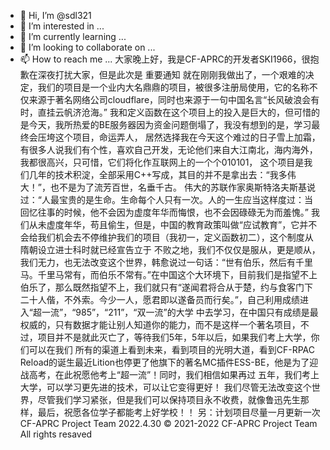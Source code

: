 - 👋 Hi, I’m @sdl321
- 👀 I’m interested in ...
- 🌱 I’m currently learning ...
- 💞️ I’m looking to collaborate on ...
- 📫 How to reach me ...
大家晚上好，我是CF-APRC的开发者SKI1966，很抱歉在深夜打扰大家，但是此次是
																															重要通知
  就在刚刚我做出了，一个艰难的决定，我们的项目是一个业内大名鼎鼎的项目，被很多注册局使用，它的名称不仅来源于著名网络公司cloudflare，同时也来源于一句中国名言“长风破浪会有时，直挂云帆济沧海。”
我和定义函数在这个项目上的投入是巨大的，但可惜的是今天，我所热爱的BE服务器因为资金问题倒塌了，我没有想到的是，学习最终会压垮这个项目，命运弄人，
居然选择我在今天这个难过的日子雪上加霜，有很多人说我们有个性，喜欢自己开发，无论他们来自大江南北，海内海外，我都很高兴，只可惜，它们将化作互联网上的一个个010101，
这个项目是我们几年的技术积淀，全部采用C++写成，其目的并不是拿出去：“我多伟大！”，也不是为了流芳百世，名垂千古。
  伟大的苏联作家奥斯特洛夫斯基说过：“人最宝贵的是生命。生命每个人只有一次。人的一生应当这样度过：当回忆往事的时候，他不会因为虚度年华而悔恨，也不会因碌碌无为而羞愧。”
我们从未虚度年华，苟且偷生，但是，中国的教育政策叫做“应试教育”，它并不会给我们机会去不停维护我们的项目（我初一，定义函数初二），这个制度从隋朝设立进士科时就已经宣告立于
不败之地，我们不仅仅是服从，更是顺从，我们无力，也无法改变这个世界，韩愈说过一句话：“世有伯乐，然后有千里马。千里马常有，而伯乐不常有。”在中国这个大环境下，目前我们是指望不上
伯乐了，那么既然指望不上，我们就只有“遂闻君将合从于楚，约与食客门下二十人偕，不外索。今少一人，愿君即以遂备员而行矣。”，自己利用成绩进入“超一流”，“985”，“211”，“双一流”的大学
中去学习，在中国只有成绩是最权威的，只有数据才能让别人知道你的能力，而不是这样一个著名项目，不过，项目并不是就此灭亡了，等待我们5年，5年以后，如果我们考上大学，你们可以在我们
所有的渠道上看到未来，看到项目的光明大道，看到CF-RPAC Reload的诞生最近Lition也停更了他旗下的著名MC插件ESS-BE，他是为了迎战高考，在此祝愿他考上“超一流”！同时，我们相信如果再过
五年，我们考上大学，可以学习更先进的技术，可以让它变得更好！
我们尽管无法改变这个世界，尽管我们学习紧张，但是我们可以保持项目永不收费，就像鲁迅先生那样，最后，祝愿各位学子都能考上好学校！！
另：计划项目尽量一月更新一次
                                                                                                                                    CF-APRC Project Team 
											                                                      2022.4.30
© 2021-2022 CF-APRC Project Team  All rights resaved																      
